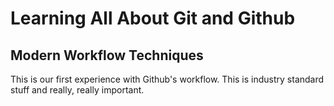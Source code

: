 # Learning All About Git and Github
## Modern Workflow Techniques
This is our first experience with Github's workflow. This is industry standard stuff and really, really important.